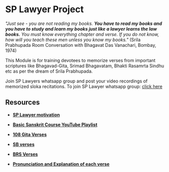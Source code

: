 # SP Lawyer Project

_"Just see - you are not reading my books. **You have to read my books and you have to study and learn my books just like a lawyer learns the law books.** You must know everything chapter and verse. If you do not know, how will you teach these men unless you know my books."_ (Srila Prabhupada Room Conversation with Bhagavat Das Vanachari, Bombay, 1974)

This Module is for training devotees to memorize verses from important scriptures like Bhagavad-Gita, Srimad Bhagavatam, Bhakti Rasamrta Sindhu etc as per the dream of Srila Prabhupada.

Join SP Lawyers whatsapp group and post your video recordings of memorized sloka recitations. To join SP Lawyer whatsapp group: [click here](https://chat.whatsapp.com/F3gOLWEvQ7P2ncogMj97NU)

## Resources

* **[SP Lawyer motivation](https://docs.google.com/document/d/1MhzFH9CdQ_pjKy2aBF0FElhlXR-ySmZ3U0NBBLHsoMY/edit?usp=sharing)**

* **[Basic Sanskrit Course YouTube Playlist](https://youtube.com/playlist?list=PLRv-89Ces_lG8cmWR28RpEmtA0-5trqTE&si=_jEoqAq6ALindhAF)**

* **[108 Gita Verses](https://docs.google.com/document/d/1hFCBnCWJd5MJgnp7LFNYv2MzpJWv4_Qk0xcvDlPr7O0/edit?usp=sharing)**

* **[SB verses](https://docs.google.com/document/d/1pCBx32AUMf0Di-j_xHwElHKzMVbdyRnDtxcZHr71ivA/edit?usp=sharing)**

* **[BRS Verses](https://docs.google.com/document/d/1TBMXzU-qLiowLnrwzbDJoYRS_CwrOu7K8Btj76kxJNQ/edit?usp=sharing)**

* **[Pronunciation and Explanation of each verse](https://drive.google.com/drive/folders/1-N5hWCf07djgK7dMqGhrzaXgpHAMat2Q)**


